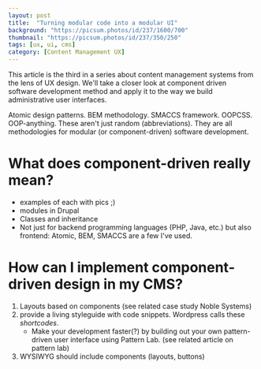 ```yaml
---
layout: post
title:  "Turning modular code into a modular UI"
background: "https://picsum.photos/id/237/1600/700"
thumbnail: "https://picsum.photos/id/237/350/250"
tags: [ux, ui, cms]
category: [Content Management UX]
---
```

This article is the third in a series about content management systems from the lens of UX design. We'll take a closer look at component driven software development method and apply it to the way we build administrative user interfaces.

Atomic design patterns. BEM methodology. SMACCS framework. OOPCSS. OOP-anything. These aren't just random (abbreviations). They are all methodologies for modular (or component-driven) software development.

# What does component-driven really mean?
- examples of each with pics ;)
- modules in Drupal
- Classes and inheritance
- Not just for backend programming languages (PHP, Java, etc.) but also frontend: Atomic, BEM, SMACCS are a few I've used.

# How can I implement component-driven design in my CMS?
1. Layouts based on components (see related case study Noble Systems)
1. provide a living styleguide with code snippets. Wordpress calls these _shortcodes_.
	- Make your development faster(?) by building out your own pattern-driven user interface using Pattern Lab. (see related article on pattern lab)
1. WYSIWYG should include components (layouts, buttons)

